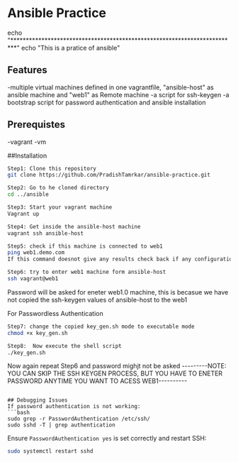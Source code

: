 # Ansible Practice
echo "*************************************************************************"
echo "This is a pratice of ansible"

## Features
-multiple virtual machines defined in one vagrantfile, "ansible-host" as ansible machine and "web1" as Remote machine
-a script for ssh-keygen
-a bootstrap script for password authentication and ansible installation

## Prerequistes
-vagrant
-vm

##Installation
```bash
Step1: Clone this repository
git clone https://github.com/PradishTamrkar/ansible-practice.git
```
```bash
Step2: Go to he cloned directory
cd ../ansible
```
```bash
Step3: Start your vagrant machine
Vagrant up
```
```bash
Step4: Get inside the ansible-host machine
vagrant ssh ansible-host
```
```bash
Step5: check if this machine is connected to web1
ping web1.demo.com
If this command doesnot give any results check back if any configurations have failed
```
```bash
Step6: try to enter web1 machine form ansible-host
ssh vagrant@web1
```
Password will be asked for eneter web1.0 machine, this is becasue we have not copied the ssh-keygen values of ansible-host to the web1

For Passwordless Authentication
```bash
Step7: change the copied key_gen.sh mode to executable mode
chmod +x key_gen.sh
```
```bash
Step8:  Now execute the shell script
./key_gen.sh
```

Now again repeat Step6 and password mighjt not be asked
---------NOTE: YOU CAN SKIP THE SSH KEYGEN PROCESS, BUT YOU HAVE TO ENETER PASSWORD ANYTIME YOU WANT TO ACESS WEB1----------
```

## Debugging Issues
If password authentication is not working:
```bash
sudo grep -r PasswordAuthentication /etc/ssh/
sudo sshd -T | grep authentication
```
Ensure `PasswordAuthentication yes` is set correctly and restart SSH:
```bash
sudo systemctl restart sshd
```
